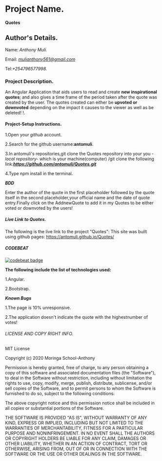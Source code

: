 # Project Name.
**Quotes**

## Author's Details.
Name: *Anthony Muli.*

Email: *mulianthony561@gmail.com*

Tel:*+254796577998.*


### Project Description.
An Angular Application that aids users to read and create **new inspirational quotes**; and also gives a time frame of the period taken after the quote was created by the user. The quotes created can either be **upvoted or downvoted** depending on the impact it causes to the viewer as well as be deleted!  !.

#### Project-Setup Instructions.
1.Open your *github* account.

2.Search for the github username:**antomuli**.

3.In antomuli's repositories,git clone the Quotes repository into your you *-local repository-* which is your machine(computer) /git clone the following link:***https://github.com/antomuli/Quotes.git***

4.Type npm install in the terminal.

***BDD***

Enter the author of the quote in the first placeholder followed by the quote itself in the second placeholder,your official name and the date of quote entry.Finally click on the AddnewQuote to add it in my Quotes to be either voted or downvoted by the users!



##### Live Link to Quotes.
The following is the live link to the project "Quotes":
This site was built using github pages:
 https://antomuli.github.io/Quotes/

##### CODEBEAT

[![codebeat badge](https://codebeat.co/badges/64f95c28-185a-45ab-b7e3-e64f9098cb58)](https://codebeat.co/projects/github-com-antomuli-quotes-master)



**The following include the list of technologies used:**

1.Angular.

2.Bootstrap.


***Known Bugs***

1.The page is 10% unresponsive.

2.The application doesn't indicate the quote with the highestnumber of votes!

###### LICENSE AND COPY RIGHT INFO.
MIT License

Copyright (c) 2020 Moringa School-Anthony

Permission is hereby granted, free of charge, to any person obtaining a copy of this software and associated documentation files (the "Software"), 
to deal in the Software without restriction, including without limitation the rights to use, copy, modify, merge, publish, distribute, sublicense, 
and/or sell copies of the Software, and to permit persons to whom the Software is furnished to do so, subject to the following conditions:

The above copyright notice and this permission notice shall be included in all copies or substantial portions of the Software.

THE SOFTWARE IS PROVIDED "AS IS", WITHOUT WARRANTY OF ANY KIND, EXPRESS OR IMPLIED, INCLUDING BUT NOT LIMITED TO THE WARRANTIES OF MERCHANTABILITY, 
FITNESS FOR A PARTICULAR PURPOSE AND NONINFRINGEMENT. IN NO EVENT SHALL THE AUTHORS OR COPYRIGHT HOLDERS BE LIABLE FOR ANY CLAIM, DAMAGES OR OTHER LIABILITY, 
WHETHER IN AN ACTION OF CONTRACT, TORT OR OTHERWISE, ARISING FROM, OUT OF OR IN CONNECTION WITH THE SOFTWARE OR THE USE OR OTHER DEALINGS IN THE SOFTWARE.

